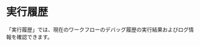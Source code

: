 # 実行履歴

「実行履歴」では、現在のワークフローのデバッグ履歴の実行結果およびログ情報を確認できます。

<figure><img src="https://assets-docs.dify.ai/img/jp/debug-and-preview/800fb6c33ca5e2bc8b69c787b8c2825c.webp" alt=""><figcaption></figcaption></figure>